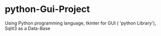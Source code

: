 # python-Gui-Project
Using Python programming language, tkinter for GUI ( 'python Library'), Sqlit3 as a Data-Base
